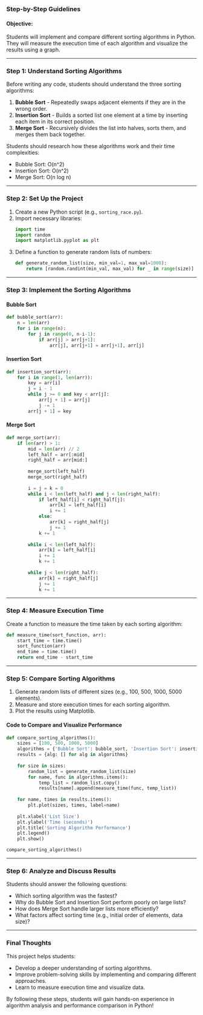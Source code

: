 ### **Step-by-Step Guidelines**

#### **Objective:**
Students will implement and compare different sorting algorithms in Python. They will measure the execution time of each algorithm and visualize the results using a graph.

---
### **Step 1: Understand Sorting Algorithms**
Before writing any code, students should understand the three sorting algorithms:
1. **Bubble Sort** - Repeatedly swaps adjacent elements if they are in the wrong order.
2. **Insertion Sort** - Builds a sorted list one element at a time by inserting each item in its correct position.
3. **Merge Sort** - Recursively divides the list into halves, sorts them, and merges them back together.

Students should research how these algorithms work and their time complexities:
- Bubble Sort: O(n^2)
- Insertion Sort: O(n^2)
- Merge Sort: O(n log n)

---
### **Step 2: Set Up the Project**
1. Create a new Python script (e.g., `sorting_race.py`).
2. Import necessary libraries:
   ```python
   import time
   import random
   import matplotlib.pyplot as plt
   ```
3. Define a function to generate random lists of numbers:
   ```python
   def generate_random_list(size, min_val=1, max_val=1000):
       return [random.randint(min_val, max_val) for _ in range(size)]
   ```

---
### **Step 3: Implement the Sorting Algorithms**
#### **Bubble Sort**
```python
def bubble_sort(arr):
    n = len(arr)
    for i in range(n):
        for j in range(0, n-i-1):
            if arr[j] > arr[j+1]:
                arr[j], arr[j+1] = arr[j+1], arr[j]
```

#### **Insertion Sort**
```python
def insertion_sort(arr):
    for i in range(1, len(arr)):
        key = arr[i]
        j = i - 1
        while j >= 0 and key < arr[j]:
            arr[j + 1] = arr[j]
            j -= 1
        arr[j + 1] = key
```

#### **Merge Sort**
```python
def merge_sort(arr):
    if len(arr) > 1:
        mid = len(arr) // 2
        left_half = arr[:mid]
        right_half = arr[mid:]
        
        merge_sort(left_half)
        merge_sort(right_half)
        
        i = j = k = 0
        while i < len(left_half) and j < len(right_half):
            if left_half[i] < right_half[j]:
                arr[k] = left_half[i]
                i += 1
            else:
                arr[k] = right_half[j]
                j += 1
            k += 1
        
        while i < len(left_half):
            arr[k] = left_half[i]
            i += 1
            k += 1
        
        while j < len(right_half):
            arr[k] = right_half[j]
            j += 1
            k += 1
```

---
### **Step 4: Measure Execution Time**
Create a function to measure the time taken by each sorting algorithm:
```python
def measure_time(sort_function, arr):
    start_time = time.time()
    sort_function(arr)
    end_time = time.time()
    return end_time - start_time
```

---
### **Step 5: Compare Sorting Algorithms**
1. Generate random lists of different sizes (e.g., 100, 500, 1000, 5000 elements).
2. Measure and store execution times for each sorting algorithm.
3. Plot the results using Matplotlib.

#### **Code to Compare and Visualize Performance**
```python
def compare_sorting_algorithms():
    sizes = [100, 500, 1000, 5000]
    algorithms = {'Bubble Sort': bubble_sort, 'Insertion Sort': insertion_sort, 'Merge Sort': merge_sort}
    results = {alg: [] for alg in algorithms}
    
    for size in sizes:
        random_list = generate_random_list(size)
        for name, func in algorithms.items():
            temp_list = random_list.copy()
            results[name].append(measure_time(func, temp_list))
    
    for name, times in results.items():
        plt.plot(sizes, times, label=name)
    
    plt.xlabel('List Size')
    plt.ylabel('Time (seconds)')
    plt.title('Sorting Algorithm Performance')
    plt.legend()
    plt.show()

compare_sorting_algorithms()
```

---
### **Step 6: Analyze and Discuss Results**
Students should answer the following questions:
- Which sorting algorithm was the fastest?
- Why do Bubble Sort and Insertion Sort perform poorly on large lists?
- How does Merge Sort handle larger lists more efficiently?
- What factors affect sorting time (e.g., initial order of elements, data size)?


---
### **Final Thoughts**
This project helps students:
- Develop a deeper understanding of sorting algorithms.
- Improve problem-solving skills by implementing and comparing different approaches.
- Learn to measure execution time and visualize data.

By following these steps, students will gain hands-on experience in algorithm analysis and performance comparison in Python!

